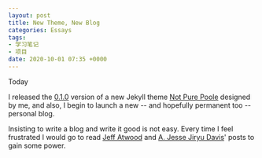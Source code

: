```yaml
---
layout: post
title: New Theme, New Blog
categories: Essays
tags:
- 学习笔记
- 项目
date: 2020-10-01 07:35 +0000
---
```

Today

 I released the [0.1.0](https://rubygems.org/gems/not-pure-poole/versions/0.1.0) version of a new Jekyll theme [Not Pure Poole](https://github.com/vszhub/not-pure-poole) designed by me, and also, I begin to launch a new -- and hopefully permanent too -- personal blog.

Insisting to write a blog and write it good is not easy. Every time I feel frustrated I would go to read [Jeff Atwood](https://blog.codinghorror.com/about-me/) and [A. Jesse Jiryu Davis](https://emptysqua.re/blog/write-an-excellent-programming-blog/)' posts to gain some power.
